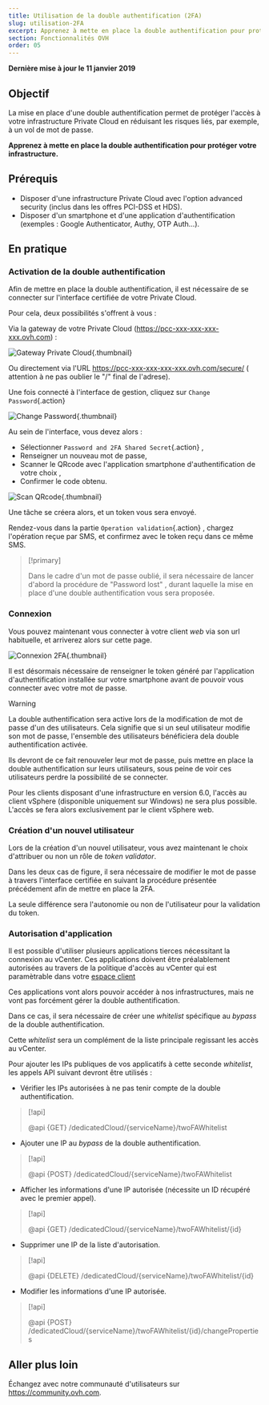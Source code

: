 ```yaml
---
title: Utilisation de la double authentification (2FA)
slug: utilisation-2FA
excerpt: Apprenez à mette en place la double authentification pour protéger votre infrastructure
section: Fonctionnalités OVH
order: 05
---
```


**Dernière mise à jour le 11 janvier 2019**

## Objectif

La mise en place d'une double authentification permet de protéger l'accès à votre infrastructure Private Cloud en réduisant les risques liés, par exemple, à un vol de mot de passe.

**Apprenez à mette en place la double authentification pour protéger votre infrastructure.**

## Prérequis

- Disposer d'une infrastructure Private Cloud avec l'option advanced security (inclus dans les offres PCI-DSS et HDS).
- Disposer d'un smartphone et d'une application d'authentification (exemples : Google Authenticator, Authy, OTP Auth...).


## En pratique

### Activation de la double authentification

Afin de mettre en place la double authentification, il est nécessaire de se connecter sur l'interface certifiée de votre Private Cloud.

Pour cela, deux possibilités s'offrent à vous :
	
Via la gateway de votre Private Cloud (https://pcc-xxx-xxx-xxx-xxx.ovh.com) : 

![Gateway Private Cloud](images/gatewayPCC.jpg){.thumbnail}

Ou directement via l'URL https://pcc-xxx-xxx-xxx-xxx.ovh.com/secure/ ( attention à ne pas oublier le "/" final de l'adrese).

Une fois connecté à l'interface de gestion, cliquez sur `Change Password`{.action}

![Change Password](images/selectChangePassword.jpg){.thumbnail}

Au sein de l'interface, vous devez alors :
	
* Sélectionner  `Password and 2FA Shared Secret`{.action} ,
* Renseigner un nouveau mot de passe, 
* Scanner le QRcode avec l'application smartphone d'authentification de votre choix ,
* Confirmer le code obtenu.

![Scan QRcode](images/scanQRcode.jpg){.thumbnail}

Une tâche se créera alors, et un token vous sera envoyé.

Rendez-vous dans la partie `Operation validation`{.action} , chargez l'opération reçue par SMS, et confirmez avec le token reçu dans ce même SMS.

> [!primary]
>
> Dans le cadre d'un mot de passe oublié, il sera nécessaire de lancer d'abord la procédure de "Password lost" , durant laquelle la mise en place d'une double authentification vous sera proposée.
>

### Connexion

Vous pouvez maintenant vous connecter à votre client *web* via son url habituelle, et arriverez alors sur cette page.

![Connexion 2FA](images/2FAtoken.jpg){.thumbnail}

Il est désormais nécessaire de renseigner le token généré par l'application d'authentification installée sur votre smartphone avant de pouvoir vous connecter avec votre mot de passe.


> [!warning]
>
> La double authentification sera active lors de la modification de mot de passe d'un des utilisateurs. Cela signifie que si un seul utilisateur modifie son mot de passe, l'ensemble des utilisateurs bénéficiera dela double authentification activée. 
>
> Ils devront de ce fait renouveler leur mot de passe, puis mettre en place la double authentification sur leurs utilisateurs, sous peine de voir ces utilisateurs perdre la possibilité de se connecter.
>
> Pour les clients disposant d'une infrastructure en version 6.0, l'accès au client vSphere (disponible uniquement sur Windows) ne sera plus possible. L'accès se fera alors exclusivement par le client vSphere web.
>

### Création d'un nouvel utilisateur

Lors de la création d'un nouvel utilisateur, vous avez maintenant le choix d'attribuer ou non un rôle de *token validator*.

Dans les deux cas de figure, il sera nécessaire de modifier le mot de passe à travers l'interface certifiée en suivant la procédure présentée précédement afin de mettre en place la 2FA.

La seule différence sera l'autonomie ou non de l'utilisateur pour la validation du token.

### Autorisation d'application

Il est possible d'utiliser plusieurs applications tierces nécessitant la connexion au vCenter.
Ces applications doivent être préalablement autorisées au travers de la politique d'accès au vCenter qui est paramètrable dans votre [espace client](https://docs.ovh.com/fr/private-cloud/manager-ovh-private-cloud/#securite)

Ces applications vont alors pouvoir accéder à nos infrastructures, mais ne vont pas forcément gérer la double authentification.

Dans ce cas, il sera nécessaire de créer une *whitelist* spécifique au *bypass* de la double authentification.

Cette *whitelist* sera un complément de la liste principale regissant les accès au vCenter.

Pour ajouter les IPs publiques de vos applicatifs à cette seconde *whitelist*, les appels API suivant devront être utilisés : 

- Vérifier les IPs autorisées à ne pas tenir compte de la double authentification.

> [!api]
>
> @api {GET} /dedicatedCloud/{serviceName}/twoFAWhitelist
>

- Ajouter une IP au *bypass* de la double authentification.

> [!api]
>
> @api {POST} /dedicatedCloud/{serviceName}/twoFAWhitelist
>

- Afficher les informations d'une IP autorisée (nécessite un ID récupéré avec le premier appel).

> [!api]
>
> @api {GET} /dedicatedCloud/{serviceName}/twoFAWhitelist/{id}
>

- Supprimer une IP de la liste d'autorisation.

> [!api]
>
> @api {DELETE} /dedicatedCloud/{serviceName}/twoFAWhitelist/{id}
>

- Modifier les informations d'une IP autorisée.

> [!api]
>
> @api {POST} /dedicatedCloud/{serviceName}/twoFAWhitelist/{id}/changeProperties
>

## Aller plus loin

Échangez avec notre communauté d'utilisateurs sur <https://community.ovh.com>.